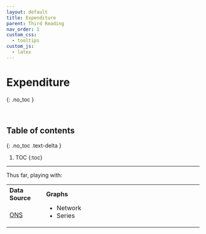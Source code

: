 ```yaml
---
layout: default
title: Expenditure
parent: Third Reading
nav_order: 1
custom_css:
  - tooltips
custom_js:
  - latex
---
```


# Expenditure
{: .no_toc }

<br>

## Table of contents
{: .no_toc .text-delta }

1. TOC
{:toc}

---


<p>Thus far, playing with:</p>

<table>
  <tr>
    <th style="width: 19%; text-align: left;">Data Source</th><th style="text-align: left;">Graphs</th>
  </tr>
  <tr>
    <td><a href="https://www.ons.gov.uk/economy">ONS</a></td>
    <td><ul style="margin-top: 0">
      <li>Network</li>
      <li>Series</li></ul>
    </td>
  </tr>
</table>

<br>
<br>
<br>
<br>

<br>
<br>
<br>
<br>
